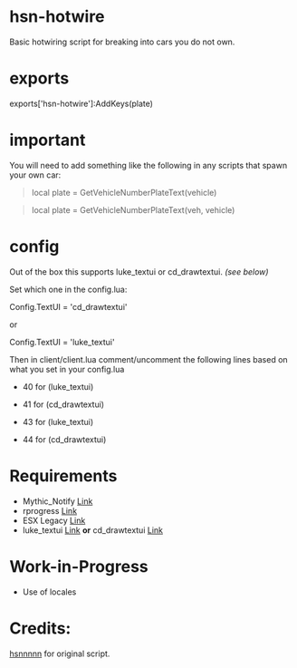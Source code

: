 # hsn-hotwire
Basic hotwiring script for breaking into cars you do not own.

# exports
exports['hsn-hotwire']:AddKeys(plate)

# important
You will need to add something like the following in any scripts that spawn your own car:

> local plate = GetVehicleNumberPlateText(vehicle)

> local plate = GetVehicleNumberPlateText(veh, vehicle)

# config
Out of the box this supports luke_textui or cd_drawtextui. *(see below)*

Set which one in the config.lua:

Config.TextUI = 'cd_drawtextui'

or

Config.TextUI = 'luke_textui'

Then in client/client.lua comment/uncomment the following lines based on what you set in your config.lua

* 40 for (luke_textui) 

* 41 for (cd_drawtextui) 

* 43 for (luke_textui) 

* 44 for (cd_drawtextui)

# Requirements
* Mythic_Notify [Link](https://github.com/JayMontana36/mythic_notify)
* rprogress [Link](https://github.com/Mobius1/rprogress)
* ESX Legacy [Link](https://github.com/thelindat/es_extended)
* luke_textui [Link](https://forum.cfx.re/t/release-standalone-free-text-ui/3987367) **or** cd_drawtextui [Link](https://forum.cfx.re/t/free-release-draw-text-ui/1885313)

# Work-in-Progress
* Use of locales

# Credits:
[hsnnnnn](https://github.com/hsnnnnn/) for original script.

